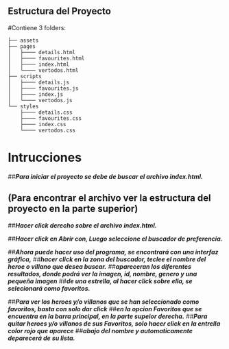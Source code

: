 
## Estructura del Proyecto
#Contiene 3 folders:

    ├── assets
    ├── pages
    │   ├──── details.html
    │   ├──── favourites.html
    │   ├──── index.html
    │   └──── vertodos.html
    ├── scripts
    │   ├──── details.js
    │   ├──── favourites.js
    │   ├──── index.js
    │   └──── vertodos.js
    └── styles
        ├──── details.css
        ├──── favourites.css
        ├──── index.css
        └──── vertodos.css

#                            Intrucciones

##**_Para iniciar el proyecto se debe de buscar el archivo index.html._** 
##  (Para encontrar el archivo ver la estructura del proyecto en la parte superior)

##**_Hacer click derecho sobre el archivo index.html._**

##**_Hacer click en Abrir con, Luego seleccione el buscador de preferencia._**

##**_Ahora puede hacer uso del programa, se encontrará con una interfaz gráfica,_**
##**_hacer click en la zona del buscador, teclee el nombre del heroe o villano que desea buscar._**
##**_apareceran los diferentes resultados, donde podrá ver la imagen, id, nombre, genero y una pequeña imagen_**
##**_de una estrella, al hacer click sobre ella, se selecionará como favoritos._**

##**_Para ver los heroes y/o villanos que se han seleccionado como favoritos, basta con solo dar click_**
##**_en la opcion Favoritos que se encuentra en la barra principal, en la parte supeior derecha._**
##**_Para quitar heroes y/o villanos de sus Favoritos, solo hacer click en la entrella color rojo que aparece_**
##**_abajo del nombre y automaticamente deparecerá de su lista._**  

